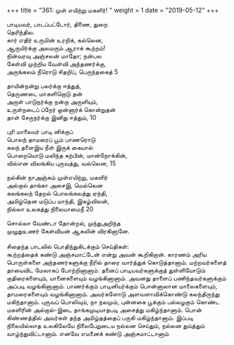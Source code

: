 ﻿+++
title = "361: முள் எயிற்று மகளிர்!  "
weight = 1
date = "2019-05-12"
+++

பாடியவர், பாடப்பட்டோர், திணை, துறை  
தெரிந்தில.  
கார் எதிர் உருமின் உரறிக், கல்லென,  
ஆருயிர்க்கு அலமரும் ஆராக் கூற்றம்!  
நின்வரவு அஞ்சலன் மாதோ; நன்பல  
கேள்வி முற்றிய வேள்வி அந்தணர்க்கு,  
அருங்கலம் நீரொடு சிதறிப், பெருந்தகைத் 5  
  
தாயின்நன்று பலர்க்கு ஈத்துத்,  
தெருணடை மாகளிறொடு தன்  
அருள் பாடுநர்க்கு நன்கு அருளியும்,  
உருள்நடைப் ப்றேர் ஒன்னார்க் கொன்றுதன்  
தாள் சேருநர்க்கு இனிது ஈத்தும், 10  
  
புரி மாலையர் பாடி னிக்குப்  
பொலந் தாமரைப் பூம் பாணரொடு  
கலந் தளைஇய நீள் இருக் கையால்  
பொறையொடு மலிந்த கற்பின், மான்நோக்கின்,  
வில்என விலங்கிய புருவத்து, வல்லென, 15  
  
நல்கின் நாஅஞ்சும் முள்எயிற்று, மகளிர்  
அல்குல் தாங்கா அசைஇ, மெல்லென  
கலங்கலந் தேறல் பொலங்கலத்து ஏந்தி,  
அமிழ்தென மடுப்ப மாந்தி, இகழ்விலன்,  
நில்லா உலகத்து நிலையாமைநீ 20  
  
சொல்லா வேண்டா தோன்றல், முந்துஅறிந்த  
முழுதுஉணர் கேள்வியன் ஆகலின் விரகினானே.  
   
சிதைந்த பாடலில் பொதிந்துகிடக்கும் செய்திகள்:  
கூற்றத்தைக் கண்டு அஞ்சமாட்டேன் என்று அவன் கூறிகிறான். காரணம் அரிய பொருள்களை அந்தணர்களுக்கு நீரில் தாரை வார்த்துக் கொடுத்தானாம். மற்றவர்களைத் தாயைவிட மேலாகப் போற்றினானாம். தனைப் பாடியவர்களுக்குத் துள்ளியோடும் குதிரைகளையும், யானைகளையும் வழங்கினானாம். அவனது தாளைப் பணிந்தவர்களுக்கும் அப்படி வழங்கினானாம். பாணர்க்கும் பாடினியர்க்கும் பொன்னாலான மாலைகளையும், தாமரைகளையும் வழங்கினானாம். அவர்களோடு அளவளாவிக்கொண்டு கலந்திருந்து மகிந்தானாம். புருவப் பொலிவும், நா நலமும், புன்னகை பூக்கும் பல்லழகும் கொண்ட மகளிரின் அல்குல்-இடை தாங்கமுடியாதபடி அசைத்து மகிழ்ந்தானாம். பொன் கிண்ணத்தில் அவர்கள் தந்த அமிழ்தத்தைப் பருகி மகிழ்ந்தானாம். இப்படி நிலையில்லாத உலகிலேயே நிலைபேறுடைய நல்லன செய்தும், நல்லன துய்த்தும் வாழ்ந்துவிட்டானாம். எனவே எமனைக் கண்டு அஞ்சமாட்டானாம்  
